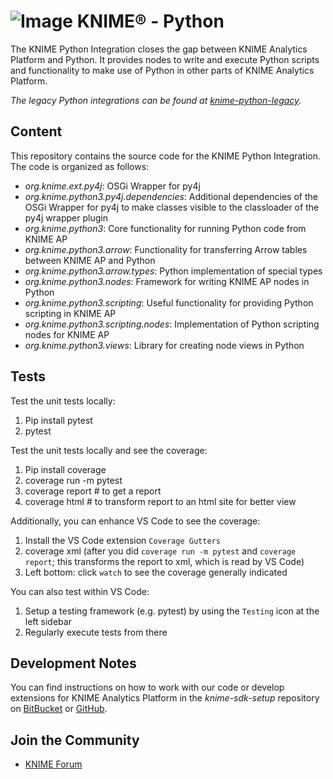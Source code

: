 # ![Image](https://www.knime.com/files/knime_logo_github_40x40_4layers.png) KNIME® - Python

The KNIME Python Integration closes the gap between KNIME Analytics Platform and Python.
It provides nodes to write and execute Python scripts and functionality to make use of Python in other parts of KNIME Analytics Platform.

_The legacy Python integrations can be found at [knime-python-legacy](https://github.com/KNIME/knime-python-legacy)._

## Content

This repository contains the source code for the KNIME Python Integration.
The code is organized as follows:

* _org.knime.ext.py4j_: OSGi Wrapper for py4j
* _org.knime.python3.py4j.dependencies_: Additional dependencies of the OSGi Wrapper for py4j to make classes visible to the classloader of the py4j wrapper plugin
* _org.knime.python3_: Core functionality for running Python code from KNIME AP
* _org.knime.python3.arrow_: Functionality for transferring Arrow tables between KNIME AP and Python
* _org.knime.python3.arrow.types_: Python implementation of special types
* _org.knime.python3.nodes_: Framework for writing KNIME AP nodes in Python
* _org.knime.python3.scripting_: Useful functionality for providing Python scripting in KNIME AP
* _org.knime.python3.scripting.nodes_: Implementation of Python scripting nodes for KNIME AP
* _org.knime.python3.views_: Library for creating node views in Python

## Tests

Test the unit tests locally:
1. Pip install pytest
2. pytest

Test the unit tests locally and see the coverage:
1. Pip install coverage
2. coverage run -m pytest
3. coverage report # to get a report
4. coverage html   # to transform report to an html site for better view

Additionally, you can enhance VS Code to see the coverage:
1. Install the VS Code extension `Coverage Gutters`
2. coverage xml (after you did `coverage run -m pytest` and `coverage report`; this transforms the report to xml, which is read by VS Code)
3. Left bottom: click `watch` to see the coverage generally indicated

You can also test within VS Code:
1. Setup a testing framework (e.g. pytest) by using the `Testing` icon at the left sidebar
2. Regularly execute tests from there


## Development Notes

You can find instructions on how to work with our code or develop extensions for KNIME Analytics Platform in the _knime-sdk-setup_ repository on [BitBucket](https://bitbucket.org/KNIME/knime-sdk-setup) or [GitHub](http://github.com/knime/knime-sdk-setup).

## Join the Community

* [KNIME Forum](https://tech.knime.org/forum/knime-textprocessing)

